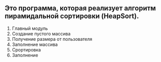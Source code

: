 ## Это программа, которая реализует алгоритм пирамидальной сортировки (HeapSort).

1. Главный модуль
2. Создание пустого массива
3. Получение размера от пользователя
4. Заполнение массива
5. Срортировка
6. Заполнение